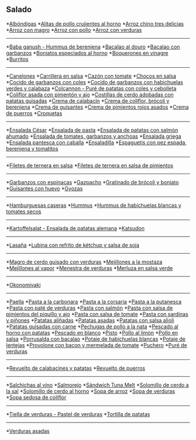 ## Salado

*[Albóndigas](../recetas/salado/)
*[Alitas de pollo crujientes al horno](../recetas/salado/)
*[Arroz chino tres delicias](../recetas/salado/)
*[Arroz con magro](../recetas/salado/)
*[Arroz con pollo](../recetas/salado/)
*[Arroz con verduras](../recetas/salado/)

- - -

*[Baba ganush - Hummus de berenjena](../recetas/salado/)
*[Bacalao al douro](../recetas/salado/)
*[Bacalao con garbanzos](../recetas/salado/)
*[Boniatos especiados al horno](../recetas/salado/)
*[Boquerones en vinagre](../recetas/salado/)
*[Burritos](../recetas/salado/)

- - -

*[Canelones](../recetas/salado/)
*[Carrillera en salsa](../recetas/salado/)
*[Cazón con tomate](../recetas/salado/)
*[Chocos en salsa](../recetas/salado/)
*[Cocido de garbanzos con coles](../recetas/salado/)
*[Cocido de garbanzos con habichuelas verdes y calabaza](../recetas/salado/)
*[Colcannon - Puré de patatas con coles y cebolleta](../recetas/salado/)
*[Coliflor asada con pimentón y ajo](../recetas/salado/)
*[Costillas de cerdo adobadas con patatas guisadas](../recetas/salado/)
*[Crema de calabacín](../recetas/salado/)
*[Crema de coliflor, brócoli y berenjena](../recetas/salado/)
*[Crema de guisantes](../recetas/salado/)
*[Crema de pimientos rojos asados](../recetas/salado/)
*[Crema de puerros](../recetas/salado/)
*[Croquetas](../recetas/salado/)

- - -

*[Ensalada César](../recetas/salado/)
*[Ensalada de pasta](../recetas/salado/)
*[Ensalada de patatas con salmón ahumado](../recetas/salado/)
*[Ensalada de tomates, garbanzos y anchoas](../recetas/salado/)
*[Ensalada griega](../recetas/salado/)
*[Ensalada pantesca con caballa](../recetas/salado/)
*[Ensaladilla](../recetas/salado/)
*[Espaguetis con pez espada, berenjena y tomatitos](../recetas/salado/)

- - - 

*[Filetes de ternera en salsa](../recetas/salado/)
*[Filetes de ternera en salsa de pimientos](../recetas/salado/)

- - - 

*[Garbanzos con espinacas](../recetas/salado/)
*[Gazpacho](../recetas/salado/)
*[Gratinado de brócoli y boniato](../recetas/salado/)
*[Guisantes con huevo](../recetas/salado/)
*[Gyozas](../recetas/salado/)

- - - 

*[Hamburguesas caseras](../recetas/salado/)
*[Hummus](../recetas/salado/)
*[Hummus de habichuelas blancas y tomates secos](../recetas/salado/)

- - - 

*[Kartoffelsalat - Ensalada de patatas alemana](../recetas/salado/)
*[Katsudon](../recetas/salado/)

- - - 

*[Lasaña](../recetas/salado/)
*[Lubina con refrito de kétchup y salsa de soja](../recetas/salado/)

- - -

*[Magro de cerdo guisado con verduras](../recetas/salado/)
*[Mejillones a la mostaza](../recetas/salado/)
*[Mejillones al vapor](../recetas/salado/)
*[Menestra de verduras](../recetas/salado/)
*[Merluza en salsa verde](../recetas/salado/)

- - - 

*[Okonomiyaki](../recetas/salado/)

- - -

*[Paella](../recetas/salado/)
*[Pasta a la carbonara](../recetas/salado/)
*[Pasta a la corsaria](../recetas/salado/)
*[Pasta a la putanesca](../recetas/salado/)
*[Pasta con paté de verduras](../recetas/salado/)
*[Pasta con salmón](../recetas/salado/)
*[Pasta con salsa de pimientos del piquillo y ajo](../recetas/salado/)
*[Pasta con salsa de tomate](../recetas/salado/)
*[Pasta con sardinas y piñones](../recetas/salado/)
*[Patatas aliñadas](../recetas/salado/)
*[Patatas asadas](../recetas/salado/)
*[Patatas con salsa alioli](../recetas/salado/)
*[Patatas guisadas con carne](../recetas/salado/)
*[Pechugas de pollo a la nata](../recetas/salado/)
*[Pescado al horno con patatas](../recetas/salado/)
*[Pescado en blanco](../recetas/salado/)
*[Pisto](../recetas/salado/)
*[Pollo al limón](../recetas/salado/)
*[Pollo en salsa](../recetas/salado/)
*[Porrusalda con bacalao](../recetas/salado/)
*[Potaje de habichuelas blancas](../recetas/salado/)
*[Potaje de lentejas](../recetas/salado/)
*[Provolone con bacon y mermelada de tomate](../recetas/salado/)
*[Puchero](../recetas/salado/)
*[Puré de verduras](../recetas/salado/)

- - -

*[Revuelto de calabacines y patatas](../recetas/salado/)
*[Revuelto de puerros](../recetas/salado/)

- - -

*[Salchichas al vino](../recetas/salado/)
*[Salmorejo](../recetas/salado/)
*[Sándwich Tuna Melt](../recetas/salado/)
*[Solomillo de cerdo a la sal](../recetas/salado/)
*[Solomillo de cerdo al horno](../recetas/salado/)
*[Sopa de arroz](../recetas/salado/)
*[Sopa de verduras](../recetas/salado/)
*[Sopa sedosa de coliflor](../recetas/salado/)

- - -

*[Tiella de verduras - Pastel de verduras](../recetas/salado/)
*[Tortilla de patatas](../recetas/salado/)

- - -

*[Verduras asadas](../recetas/salado/)